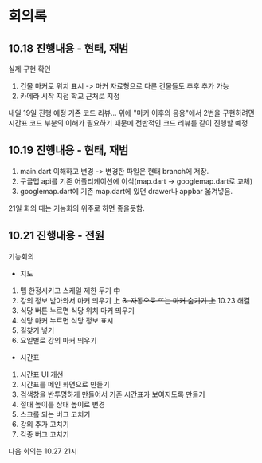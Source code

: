 # 회의록


## 10.18 진행내용 - 현태, 재범

실제 구현 확인
1. 건물 마커로 위치 표시 -> 마커 자료형으로 다른 건물들도 추후 추가 가능
2. 카메라 시작 지점 학교 근처로 지정

내일 19일 진행 예정
기존 코드 리뷰... 위에 "마커 이후의 응용"에서 2번을 구현하려면 시간표 코드 부분의 이해가 필요하기 때문에
전반적인 코드 리뷰를 같이 진행할 예정

## 10.19 진행내용 - 현태, 재범

1. main.dart 이해하고 변경 -> 변경한 파일은 현태 branch에 저장.
2. 구글맵 api를 기존 어플리케이션에 이식(map.dart -> googlemap.dart로 교체)
3. googlemap.dart에 기존 map.dart에 있던 drawer나 appbar 옮겨넣음.

21일 회의 때는 기능회의 위주로 하면 좋을듯함.

## 10.21 진행내용 - 전원

기능회의
- 지도
1. 맵 한정시키고 스케일 제한 두기 中
2. 강의 정보 받아와서 마커 띄우기 上
~~3. 자동으로 뜨는 마커 숨기기 上~~ 10.23 해결
4. 식당 버튼 누르면 식당 위치 마커 띄우기
5. 식당 마커 누르면 식당 정보 표시
6. 길찾기 넣기
7. 요일별로 강의 마커 띄우기

- 시간표
1. 시간표 UI 개선
2. 시간표를 메인 화면으로 만들기
3. 검색창을 반투명하게 만들어서 기존 시간표가 보여지도록 만들기
4. 절대 높이를 상대 높이로 변경
5. 스크롤 되는 버그 고치기
6. 강의 추가 고치기
7. 각종 버그 고치기

다음 회의는 10.27 21시
